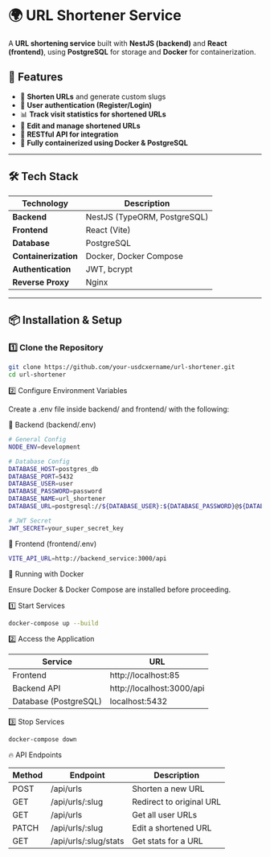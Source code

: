 # 🌍 URL Shortener Service

A **URL shortening service** built with **NestJS (backend)** and **React (frontend)**, using **PostgreSQL** for storage
and **Docker** for containerization.

## 🚀 Features

- 🔗 **Shorten URLs** and generate custom slugs
- 👤 **User authentication (Register/Login)**
- 📊 **Track visit statistics for shortened URLs**
- 📝 **Edit and manage shortened URLs**
- 📄 **RESTful API for integration**
- 🐳 **Fully containerized using Docker & PostgreSQL**

---

## 🛠️ Tech Stack

| Technology           | Description                  |
|----------------------|------------------------------|
| **Backend**          | NestJS (TypeORM, PostgreSQL) |
| **Frontend**         | React (Vite)                 |
| **Database**         | PostgreSQL                   |
| **Containerization** | Docker, Docker Compose       |
| **Authentication**   | JWT, bcrypt                  |
| **Reverse Proxy**    | Nginx                        |

---

## 📦 Installation & Setup

### **1️⃣ Clone the Repository**

```sh
git clone https://github.com/your-usdcxername/url-shortener.git
cd url-shortener
```

2️⃣ Configure Environment Variables

Create a .env file inside backend/ and frontend/ with the following:

📝 Backend (backend/.env)

```sh
# General Config
NODE_ENV=development

# Database Config
DATABASE_HOST=postgres_db
DATABASE_PORT=5432
DATABASE_USER=user
DATABASE_PASSWORD=password
DATABASE_NAME=url_shortener
DATABASE_URL=postgresql://${DATABASE_USER}:${DATABASE_PASSWORD}@${DATABASE_HOST}:${DATABASE_PORT}/${DATABASE_NAME}

# JWT Secret
JWT_SECRET=your_super_secret_key
```

📝 Frontend (frontend/.env)

```sh
VITE_API_URL=http://backend_service:3000/api
```

🐳 Running with Docker

Ensure Docker & Docker Compose are installed before proceeding.

1️⃣ Start Services

```sh
docker-compose up --build
```

2️⃣ Access the Application

| Service               | URL                       |
|-----------------------|---------------------------|
| Frontend              | http://localhost:85       |
| Backend API           | http://localhost:3000/api |
| Database (PostgreSQL) | localhost:5432            |

3️⃣ Stop Services

```sh
docker-compose down
```

🔥 API Endpoints

| Method | Endpoint              | Description              |
|--------|-----------------------|--------------------------|
| POST   | /api/urls             | Shorten a new URL        |
| GET    | /api/urls/:slug       | Redirect to original URL |
| GET    | /api/urls             | Get all user URLs        |
| PATCH  | /api/urls/:slug       | Edit a shortened URL     |
| GET    | /api/urls/:slug/stats | Get stats for a URL      |
